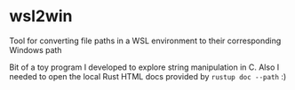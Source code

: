 # wsl2win
Tool for converting file paths in a WSL environment to their corresponding Windows path

Bit of a toy program I developed to explore string manipulation in C. Also I needed to open the local Rust HTML docs provided by ```rustup doc --path``` :)
